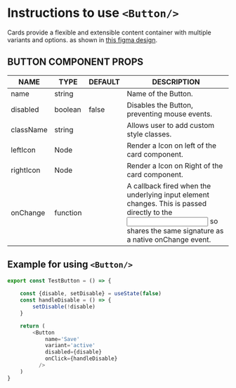 # Instructions to use ```<Button/>```

Cards provide a flexible and extensible content container with multiple variants and options.  as shown in [this figma design](https://www.figma.com/file/EzHwLyhRo61Npn3uxore3o/Meta?node-id=716%3A46877).
## BUTTON COMPONENT PROPS

| NAME        | TYPE            | DEFAULT       | DESCRIPTION   |
| ----------- | --------------- | --------- | ----------- |
| name     | string |       | Name of the Button.     | 
| disabled     | boolean |    false   | Disables the Button, preventing mouse events.     | 
| className     | string |       | Allows user to add custom style classes.     | 
| leftIcon     | Node  |       | Render a Icon on left of the card component.     |
| rightIcon     | Node  |       | Render a Icon on Right of the card component.     |
| onChange     | function  |       | A callback fired when the underlying input element changes. This is passed directly to the <input> so shares the same signature as a native onChange event.     |



## Example for using  `<Button/>`

```javascript 
export const TestButton = () => {
    
    const {disable, setDisable} = useState(false)
    const handleDisable = () => {
        setDisable(!disable)
    }

    return (
        <Button
            name='Save'
            variant='active'
            disabled={disable}
            onClick={handleDisable}
          />
    )
}
 ```        
